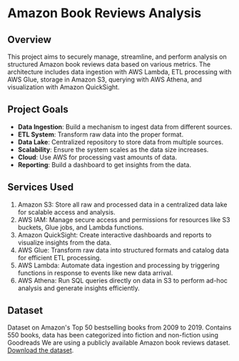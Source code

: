 # Amazon Book Reviews Analysis

## Overview
This project aims to securely manage, streamline, and perform analysis on structured Amazon book reviews data based on various metrics.
The architecture includes data ingestion with AWS Lambda, ETL processing with AWS Glue, storage in Amazon S3, querying with AWS Athena, and visualization with Amazon QuickSight.

## Project Goals
- **Data Ingestion**: Build a mechanism to ingest data from different sources.
- **ETL System**: Transform raw data into the proper format.
- **Data Lake**: Centralized repository to store data from multiple sources.
- **Scalability**: Ensure the system scales as the data size increases.
- **Cloud**: Use AWS for processing vast amounts of data.
- **Reporting**: Build a dashboard to get insights from the data.

## Services Used
1. Amazon S3: Store all raw and processed data in a centralized data lake for scalable access and analysis.
2. AWS IAM: Manage secure access and permissions for resources like S3 buckets, Glue jobs, and Lambda functions.
3. Amazon QuickSight: Create interactive dashboards and reports to visualize insights from the data.
4. AWS Glue: Transform raw data into structured formats and catalog data for efficient ETL processing.
5. AWS Lambda: Automate data ingestion and processing by triggering functions in response to events like new data arrival.
6. AWS Athena: Run SQL queries directly on data in S3 to perform ad-hoc analysis and generate insights efficiently.


## Dataset
Dataset on Amazon's Top 50 bestselling books from 2009 to 2019. Contains 550 books, data has been categorized into fiction and non-fiction using Goodreads
We are using a publicly available Amazon book reviews dataset. [Download the dataset](https://www.kaggle.com/datasets/sootersaalu/amazon-top-50-bestselling-books-2009-2019).
